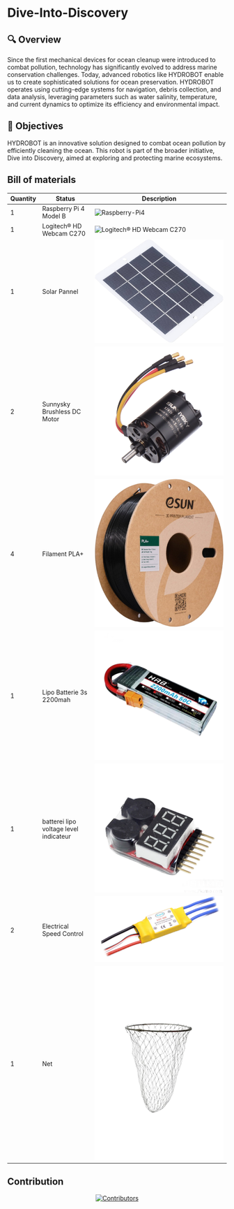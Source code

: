 # Dive-Into-Discovery
 <h2>🔍 Overview</h2>
    <p>
        Since the first mechanical devices for ocean cleanup were introduced to combat pollution, technology has significantly evolved to address marine conservation challenges. Today, advanced robotics like HYDROBOT enable us to create sophisticated solutions for ocean preservation. HYDROBOT operates using cutting-edge systems for navigation, debris collection, and data analysis, leveraging parameters such as water salinity, temperature, and current dynamics to optimize its efficiency and environmental impact.

  </p>
  <h2>🎯 Objectives</h2>
    <p>
        HYDROBOT is an innovative solution designed to combat ocean pollution by efficiently cleaning the ocean. This robot is part of the broader initiative, Dive into Discovery, aimed at exploring and protecting marine ecosystems.
    </p>





## Bill of materials

| Quantity | Status                             | Description                                                                                                                                             |
| ---------| ---------------------------------- | --------------------------------------------------------------------------------------------------------------------------------------------------------|
| 1        | Raspberry Pi 4 Model B             | ![Raspberry-Pi4](https://github.com/DexterTaha/WRO-2024-FUTURE-ENGINEERS/assets/130682580/29ab19c0-aab2-42f6-a3a3-ed79587e58bc)                         |
| 1        | Logitech® HD Webcam C270           | ![Logitech® HD Webcam C270](https://github.com/DexterTaha/WRO-2024-FUTURE-ENGINEERS/assets/130682580/49862a6a-7090-4f75-b339-11148f137492)              |
| 1        | Solar Pannel                      | ![Solar Pannel](https://github.com/mindcraftlabs/Dive-Into-Discovery/blob/main/image.png?raw=true)                         |
| 2        | Sunnysky Brushless DC Motor           | ![Sunnysky Brushless DC Motor](https://github.com/mindcraftlabs/Dive-Into-Discovery/blob/main/image%20(2).png?raw=true)              |
| 4        | Filament PLA+| ![Filament](https://github.com/mindcraftlabs/Dive-Into-Discovery/blob/main/image%20(1).png?raw=true) |
| 1        | Lipo Batterie 3s 2200mah        | ![Lipo Batterie 3s 2200mah](https://github.com/mindcraftlabs/Dive-Into-Discovery/blob/main/image%20(3).png?raw=true)           |
| 1        | batterei lipo voltage level indicateur   | ![batterei lipo voltage level indicateur](https://github.com/mindcraftlabs/Dive-Into-Discovery/blob/main/image%20(4).png?raw=true)      |
| 2        | Electrical Speed Control        | ![Electrical Speed Control](https://github.com/mindcraftlabs/Dive-Into-Discovery/blob/main/image%20(6).png?raw=true)                                   |
| 1        | Net        | ![Net](https://github.com/mindcraftlabs/Dive-Into-Discovery/blob/main/image%20(7).png?raw=true)                                   |

## Contribution
<p align="center">
  <a href="https://github.com/DexterTaha/WRO-2024-FUTURE-ENGINEERS/graphs/contributors">
    <img src="https://contrib.rocks/image?repo=DexterTaha/WRO-2024-FUTURE-ENGINEERS" alt="Contributors" width="200"/>
  </a>
</p>
